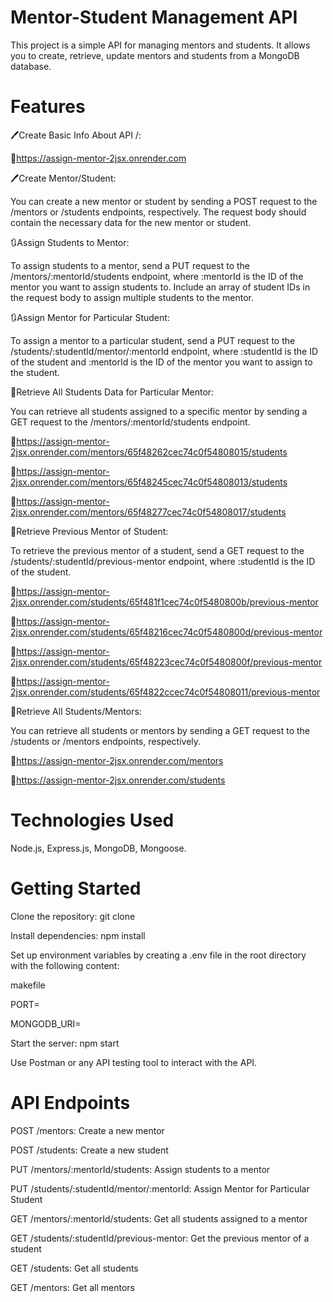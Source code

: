 # Mentor-Student Management API
This project is a simple API for managing mentors and students. It allows you to create, retrieve, update mentors and students from a MongoDB database.
# Features
🖊️Create Basic Info About API /:

🔗https://assign-mentor-2jsx.onrender.com

🖊️Create Mentor/Student:

You can create a new mentor or student by sending a POST request to the /mentors or /students endpoints, respectively. The request body should contain the necessary data for the new mentor or student.

🔃Assign Students to Mentor:

To assign students to a mentor, send a PUT request to the /mentors/:mentorId/students endpoint, where :mentorId is the ID of the mentor you want to assign students to. Include an array of student IDs in the request body to assign multiple students to the mentor.

🔃Assign Mentor for Particular Student:

To assign a mentor to a particular student, send a PUT request to the /students/:studentId/mentor/:mentorId endpoint, where :studentId is the ID of the student and :mentorId is the ID of the mentor you want to assign to the student.

📖Retrieve All Students Data for Particular Mentor:

You can retrieve all students assigned to a specific mentor by sending a GET request to the /mentors/:mentorId/students endpoint.

🔗https://assign-mentor-2jsx.onrender.com/mentors/65f48262cec74c0f54808015/students

🔗https://assign-mentor-2jsx.onrender.com/mentors/65f48245cec74c0f54808013/students

🔗https://assign-mentor-2jsx.onrender.com/mentors/65f48277cec74c0f54808017/students

📖Retrieve Previous Mentor of Student:

To retrieve the previous mentor of a student, send a GET request to the /students/:studentId/previous-mentor endpoint, where :studentId is the ID of the student.

🔗https://assign-mentor-2jsx.onrender.com/students/65f481f1cec74c0f5480800b/previous-mentor

🔗https://assign-mentor-2jsx.onrender.com/students/65f48216cec74c0f5480800d/previous-mentor

🔗https://assign-mentor-2jsx.onrender.com/students/65f48223cec74c0f5480800f/previous-mentor

🔗https://assign-mentor-2jsx.onrender.com/students/65f4822ccec74c0f54808011/previous-mentor

📖Retrieve All Students/Mentors:

You can retrieve all students or mentors by sending a GET request to the /students or /mentors endpoints, respectively.

🔗https://assign-mentor-2jsx.onrender.com/mentors

🔗https://assign-mentor-2jsx.onrender.com/students
# Technologies Used
Node.js, 
Express.js, 
MongoDB, 
Mongoose.
# Getting Started
Clone the repository: git clone <repository-url>

Install dependencies: npm install

Set up environment variables by creating a .env file in the root directory with the following content:

makefile

PORT=<your-port>

MONGODB_URI=<your-mongodb-uri>

Start the server: npm start

Use Postman or any API testing tool to interact with the API.
# API Endpoints
POST /mentors: Create a new mentor

POST /students: Create a new student

PUT /mentors/:mentorId/students: Assign students to a mentor

PUT /students/:studentId/mentor/:mentorId: Assign Mentor for Particular Student

GET /mentors/:mentorId/students: Get all students assigned to a mentor

GET /students/:studentId/previous-mentor: Get the previous mentor of a student

GET /students: Get all students

GET /mentors: Get all mentors






